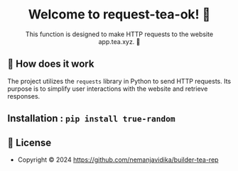 <h1 align="center">Welcome to request-tea-ok! 👋 </h1>

<p align="center">This function is designed to make HTTP requests to the website app.tea.xyz. 💖 </p>
        
## 🎯 How does it work

The project utilizes the `requests` library in Python to send HTTP requests. Its purpose is to simplify user interactions with the website and retrieve responses.
        
## Installation : `pip install true-random`
        
## 📝 License
        
* Copyright © 2024 https://github.com/nemanjavidika/builder-tea-rep